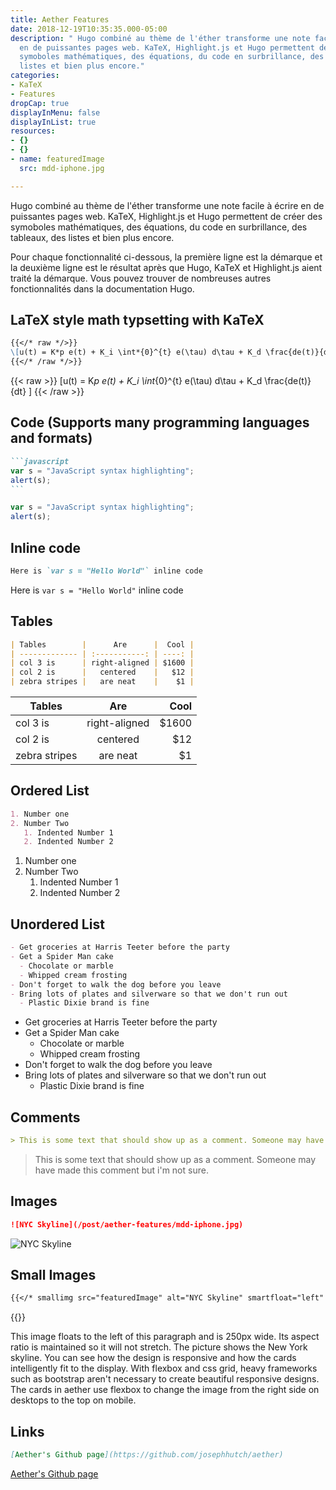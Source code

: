 ```yaml
---
title: Aether Features
date: 2018-12-19T10:35:35.000-05:00
description: " Hugo combiné au thème de l'éther transforme une note facile à écrire
  en de puissantes pages web. KaTeX, Highlight.js et Hugo permettent de créer des
  symoboles mathématiques, des équations, du code en surbrillance, des tableaux, des
  listes et bien plus encore."
categories:
- KaTeX
- Features
dropCap: true
displayInMenu: false
displayInList: true
resources:
- {}
- {}
- name: featuredImage
  src: mdd-iphone.jpg

---
```

Hugo combiné au thème de l'éther transforme une note facile à écrire en de puissantes pages web. KaTeX, Highlight.js et Hugo permettent de créer des symoboles mathématiques, des équations, du code en surbrillance, des tableaux, des listes et bien plus encore.

Pour chaque fonctionnalité ci-dessous, la première ligne est la démarque et la deuxième ligne est le résultat après que Hugo, KaTeX et Highlight.js aient traité la démarque. Vous pouvez trouver de nombreuses autres fonctionnalités dans la documentation Hugo.

## LaTeX style math typsetting with KaTeX

```md
{{</* raw */>}}
\[u(t) = K*p e(t) + K_i \int*{0}^{t} e(\tau) d\tau + K_d \frac{de(t)}{dt} \]
{{</* /raw */>}}
```

{{< raw >}}
\[u(t) = K*p e(t) + K_i \int*{0}^{t} e(\tau) d\tau + K_d \frac{de(t)}{dt} \]
{{< /raw >}}

## Code (Supports many programming languages and formats)

````md
```javascript
var s = "JavaScript syntax highlighting";
alert(s);
```
````

```javascript
var s = "JavaScript syntax highlighting";
alert(s);
```

## Inline code

```md
Here is `var s = "Hello World"` inline code
```

Here is `var s = "Hello World"` inline code

## Tables

```md
| Tables        |      Are      |  Cool |
| ------------- | :-----------: | ----: |
| col 3 is      | right-aligned | $1600 |
| col 2 is      |   centered    |   $12 |
| zebra stripes |   are neat    |    $1 |
```

| Tables        |      Are      |  Cool |
| ------------- | :-----------: | ----: |
| col 3 is      | right-aligned | $1600 |
| col 2 is      |   centered    |   $12 |
| zebra stripes |   are neat    |    $1 |

## Ordered List

```md
1. Number one
2. Number Two
   1. Indented Number 1
   2. Indented Number 2
```

1. Number one
2. Number Two
   1. Indented Number 1
   2. Indented Number 2

## Unordered List

```md
- Get groceries at Harris Teeter before the party
- Get a Spider Man cake
  - Chocolate or marble
  - Whipped cream frosting
- Don't forget to walk the dog before you leave
- Bring lots of plates and silverware so that we don't run out
  - Plastic Dixie brand is fine
```

- Get groceries at Harris Teeter before the party
- Get a Spider Man cake
  - Chocolate or marble
  - Whipped cream frosting
- Don't forget to walk the dog before you leave
- Bring lots of plates and silverware so that we don't run out
  - Plastic Dixie brand is fine

## Comments

```md
> This is some text that should show up as a comment. Someone may have made this comment but i'm not sure.
```

> This is some text that should show up as a comment. Someone may have made this comment but i'm not sure.

## Images

```md
![NYC Skyline](/post/aether-features/mdd-iphone.jpg)
```

![NYC Skyline](/post/aether-features/mdd-iphone.jpg)

## Small Images

```md
{{</* smallimg src="featuredImage" alt="NYC Skyline" smartfloat="left" width="250px" */>}}
```

{{<smallimg src="featuredImage" alt="aether theme displayed on an iPhone" smartfloat="left" width="250px">}}

This image floats to the left of this paragraph and is 250px wide. Its aspect ratio is maintained so it will not stretch. The picture shows the New York skyline. You can see how the design is responsive and how the cards intelligently fit to the display. With flexbox and css grid, heavy frameworks such as bootstrap aren't necessary to create beautiful responsive designs. The cards in aether use flexbox to change the image from the right side on desktops to the top on mobile.

## Links

```md
[Aether's Github page](https://github.com/josephhutch/aether)
```

[Aether's Github page](https://github.com/josephhutch/aether)